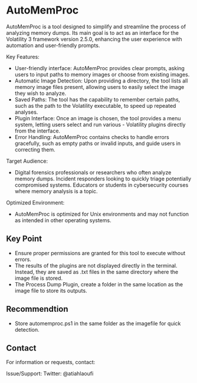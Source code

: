 # AutoMemProc

AutoMemProc is a tool designed to simplify and streamline the process of analyzing memory dumps. Its main goal is to act  as an interface for the Volatility 3 framework version 2.5.0, enhancing the user experience with automation and user-friendly prompts.

Key Features:
- User-friendly interface: AutoMemProc provides clear prompts, asking users to input paths to memory images or choose from 
  existing images.
- Automatic Image Detection: Upon providing a directory, the tool lists all memory image files present, allowing users to 
  easily select the image they wish to analyze.
- Saved Paths: The tool has the capability to remember certain paths, such as the path to the Volatility executable, to 
  speed up repeated analyses.
- Plugin Interface: Once an image is chosen, the tool provides a menu system, letting users select and run various - 
  Volatility plugins directly from the interface.
- Error Handling: AutoMemProc contains checks to handle errors gracefully, such as empty paths or invalid inputs, and guide 
  users in correcting them.

Target Audience:
 - Digital forensics professionals or researchers who often analyze memory dumps.
   Incident responders looking to quickly triage potentially compromised systems.
   Educators or students in cybersecurity courses where memory analysis is a topic.

Optimized Environment:
- AutoMemProc is optimized for Unix environments and may not function as intended in other operating systems.

## Key Point

- Ensure proper permissions are granted for this tool to execute without errors.
- The results of the plugins are not displayed directly in the terminal. Instead, they are saved as .txt files in the same directory where the image file is stored.
- The Process Dump Plugin, create a folder in the same location as the image file to store its outputs.

## Recommendtion

- Store automemproc.ps1 in the same folder as the imagefile for quick detection.

## Contact

For information or requests, contact:

Issue/Support: 
Twitter: @atiahlaoufi
